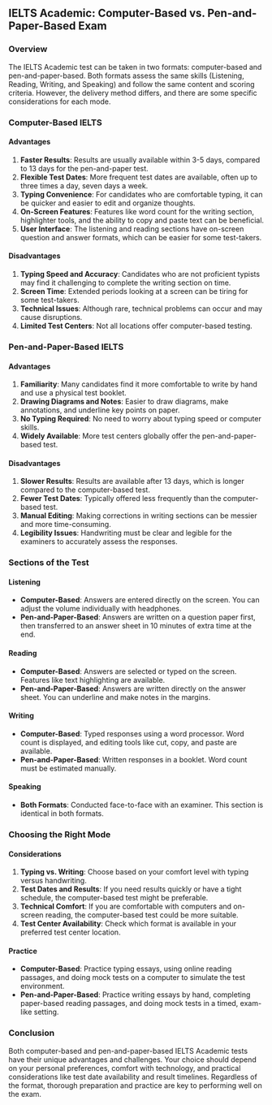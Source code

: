 IELTS Academic: Computer-Based vs. Pen-and-Paper-Based Exam
-----------------------------------------------------------

### Overview

The IELTS Academic test can be taken in two formats: computer-based and pen-and-paper-based. Both formats assess the same skills (Listening, Reading, Writing, and Speaking) and follow the same content and scoring criteria. However, the delivery method differs, and there are some specific considerations for each mode.

### Computer-Based IELTS

#### Advantages

1.  **Faster Results**: Results are usually available within 3-5 days, compared to 13 days for the pen-and-paper test.
2.  **Flexible Test Dates**: More frequent test dates are available, often up to three times a day, seven days a week.
3.  **Typing Convenience**: For candidates who are comfortable typing, it can be quicker and easier to edit and organize thoughts.
4.  **On-Screen Features**: Features like word count for the writing section, highlighter tools, and the ability to copy and paste text can be beneficial.
5.  **User Interface**: The listening and reading sections have on-screen question and answer formats, which can be easier for some test-takers.

#### Disadvantages

1.  **Typing Speed and Accuracy**: Candidates who are not proficient typists may find it challenging to complete the writing section on time.
2.  **Screen Time**: Extended periods looking at a screen can be tiring for some test-takers.
3.  **Technical Issues**: Although rare, technical problems can occur and may cause disruptions.
4.  **Limited Test Centers**: Not all locations offer computer-based testing.

### Pen-and-Paper-Based IELTS

#### Advantages

1.  **Familiarity**: Many candidates find it more comfortable to write by hand and use a physical test booklet.
2.  **Drawing Diagrams and Notes**: Easier to draw diagrams, make annotations, and underline key points on paper.
3.  **No Typing Required**: No need to worry about typing speed or computer skills.
4.  **Widely Available**: More test centers globally offer the pen-and-paper-based test.

#### Disadvantages

1.  **Slower Results**: Results are available after 13 days, which is longer compared to the computer-based test.
2.  **Fewer Test Dates**: Typically offered less frequently than the computer-based test.
3.  **Manual Editing**: Making corrections in writing sections can be messier and more time-consuming.
4.  **Legibility Issues**: Handwriting must be clear and legible for the examiners to accurately assess the responses.

### Sections of the Test

#### Listening

-   **Computer-Based**: Answers are entered directly on the screen. You can adjust the volume individually with headphones.
-   **Pen-and-Paper-Based**: Answers are written on a question paper first, then transferred to an answer sheet in 10 minutes of extra time at the end.

#### Reading

-   **Computer-Based**: Answers are selected or typed on the screen. Features like text highlighting are available.
-   **Pen-and-Paper-Based**: Answers are written directly on the answer sheet. You can underline and make notes in the margins.

#### Writing

-   **Computer-Based**: Typed responses using a word processor. Word count is displayed, and editing tools like cut, copy, and paste are available.
-   **Pen-and-Paper-Based**: Written responses in a booklet. Word count must be estimated manually.

#### Speaking

-   **Both Formats**: Conducted face-to-face with an examiner. This section is identical in both formats.

### Choosing the Right Mode

#### Considerations

1.  **Typing vs. Writing**: Choose based on your comfort level with typing versus handwriting.
2.  **Test Dates and Results**: If you need results quickly or have a tight schedule, the computer-based test might be preferable.
3.  **Technical Comfort**: If you are comfortable with computers and on-screen reading, the computer-based test could be more suitable.
4.  **Test Center Availability**: Check which format is available in your preferred test center location.

#### Practice

-   **Computer-Based**: Practice typing essays, using online reading passages, and doing mock tests on a computer to simulate the test environment.
-   **Pen-and-Paper-Based**: Practice writing essays by hand, completing paper-based reading passages, and doing mock tests in a timed, exam-like setting.

### Conclusion

Both computer-based and pen-and-paper-based IELTS Academic tests have their unique advantages and challenges. Your choice should depend on your personal preferences, comfort with technology, and practical considerations like test date availability and result timelines. Regardless of the format, thorough preparation and practice are key to performing well on the exam.
